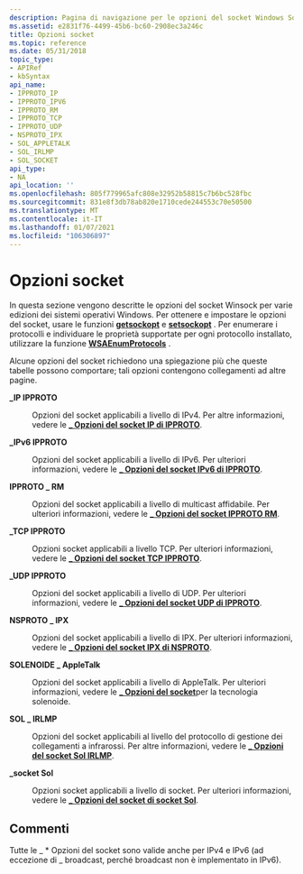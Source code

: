 ```yaml
---
description: Pagina di navigazione per le opzioni del socket Windows Sockets (Winsock).
ms.assetid: e2831f76-4499-45b6-bc60-2908ec3a246c
title: Opzioni socket
ms.topic: reference
ms.date: 05/31/2018
topic_type:
- APIRef
- kbSyntax
api_name:
- IPPROTO_IP
- IPPROTO_IPV6
- IPPROTO_RM
- IPPROTO_TCP
- IPPROTO_UDP
- NSPROTO_IPX
- SOL_APPLETALK
- SOL_IRLMP
- SOL_SOCKET
api_type:
- NA
api_location: ''
ms.openlocfilehash: 805f779965afc808e32952b58815c7b6bc528fbc
ms.sourcegitcommit: 831e8f3db78ab820e1710cede244553c70e50500
ms.translationtype: MT
ms.contentlocale: it-IT
ms.lasthandoff: 01/07/2021
ms.locfileid: "106306897"
---
```

# <a name="socket-options"></a>Opzioni socket

In questa sezione vengono descritte le opzioni del socket Winsock per varie edizioni dei sistemi operativi Windows. Per ottenere e impostare le opzioni del socket, usare le funzioni [**getsockopt**](/windows/desktop/api/winsock/nf-winsock-getsockopt) e [**setsockopt**](/windows/desktop/api/winsock/nf-winsock-setsockopt) . Per enumerare i protocolli e individuare le proprietà supportate per ogni protocollo installato, utilizzare la funzione [**WSAEnumProtocols**](/windows/desktop/api/Winsock2/nf-winsock2-wsaenumprotocolsa) .

Alcune opzioni del socket richiedono una spiegazione più che queste tabelle possono comportare; tali opzioni contengono collegamenti ad altre pagine.

<dl> <dt>

<span id="IPPROTO_IP"></span><span id="ipproto_ip"></span>**\_IP IPPROTO**
</dt> <dd> <dl> <dt>



Opzioni del socket applicabili a livello di IPv4. Per altre informazioni, vedere le [**\_ Opzioni del socket IP di IPPROTO**](ipproto-ip-socket-options.md).


</dt> </dl> </dd> <dt>

<span id="IPPROTO_IPV6"></span><span id="ipproto_ipv6"></span>**\_IPv6 IPPROTO**
</dt> <dd> <dl> <dt>



Opzioni del socket applicabili a livello di IPv6. Per ulteriori informazioni, vedere le [**\_ Opzioni del socket IPv6 di IPPROTO**](ipproto-ipv6-socket-options.md).


</dt> </dl> </dd> <dt>

<span id="IPPROTO_RM"></span><span id="ipproto_rm"></span>**IPPROTO \_ RM**
</dt> <dd> <dl> <dt>



Opzioni del socket applicabili a livello di multicast affidabile. Per ulteriori informazioni, vedere le [**\_ Opzioni del socket IPPROTO RM**](ipproto-rm-socket-options.md).


</dt> </dl> </dd> <dt>

<span id="IPPROTO_TCP"></span><span id="ipproto_tcp"></span>**\_TCP IPPROTO**
</dt> <dd> <dl> <dt>



Opzioni socket applicabili a livello TCP. Per ulteriori informazioni, vedere le [**\_ Opzioni del socket TCP IPPROTO**](ipproto-tcp-socket-options.md).


</dt> </dl> </dd> <dt>

<span id="IPPROTO_UDP"></span><span id="ipproto_udp"></span>**\_UDP IPPROTO**
</dt> <dd> <dl> <dt>



Opzioni del socket applicabili a livello di UDP. Per ulteriori informazioni, vedere le [**\_ Opzioni del socket UDP di IPPROTO**](ipproto-udp-socket-options.md).


</dt> </dl> </dd> <dt>

<span id="NSPROTO_IPX"></span><span id="nsproto_ipx"></span>**NSPROTO \_ IPX**
</dt> <dd> <dl> <dt>



Opzioni del socket applicabili a livello di IPX. Per ulteriori informazioni, vedere le [**\_ Opzioni del socket IPX di NSPROTO**](nsproto-ipx-socket-options.md).


</dt> </dl> </dd> <dt>

<span id="SOL_APPLETALK"></span><span id="sol_appletalk"></span>**SOLENOIDE \_ AppleTalk**
</dt> <dd> <dl> <dt>



Opzioni del socket applicabili a livello di AppleTalk. Per ulteriori informazioni, vedere le [**\_ Opzioni del socket**](sol-appletalk-socket-options.md)per la tecnologia solenoide.


</dt> </dl> </dd> <dt>

<span id="SOL_IRLMP"></span><span id="sol_irlmp"></span>**SOL \_ IRLMP**
</dt> <dd> <dl> <dt>



Opzioni del socket applicabili al livello del protocollo di gestione dei collegamenti a infrarossi. Per altre informazioni, vedere le [**\_ Opzioni del socket Sol IRLMP**](sol-irlmp-socket-options.md).


</dt> </dl> </dd> <dt>

<span id="SOL_SOCKET"></span><span id="sol_socket"></span>**\_socket Sol**
</dt> <dd> <dl> <dt>



Opzioni socket applicabili a livello di socket. Per ulteriori informazioni, vedere le [**\_ Opzioni del socket di socket Sol**](sol-socket-socket-options.md).


</dt> </dl> </dd> </dl>

## <a name="remarks"></a>Commenti

Tutte le \_ \* Opzioni del socket sono valide anche per IPv4 e IPv6 (ad eccezione di \_ broadcast, perché broadcast non è implementato in IPv6).

 

 



